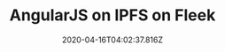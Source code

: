---
template: post
title: AngularJS on IPFS on Fleek
slug: angularjs-on-ipfs-on-fleek
draft: false
date: 2020-04-16T04:02:37.816Z
description: >-
  Get started with deploying your AnhularJS app on IPFS on Fleek
category: Tutorial
socialImage: ./media/angular/angular.png
tags:
  - general
  - nuxtjs
  - ipfs
  - getting started
---